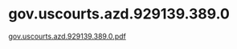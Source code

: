 # gov.uscourts.azd.929139.389.0

[gov.uscourts.azd.929139.389.0.pdf](gov%20uscourts%20azd%20929139%20389%200%20c0c30f06b1ec48c99da5417a9d42f027/gov.uscourts.azd.929139.389.0.pdf)